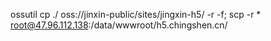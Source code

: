 ossutil cp ./  oss://jinxin-public/sites/jingxin-h5/ -r -f;
scp -r * root@47.96.112.138:/data/wwwroot/h5.chingshen.cn/